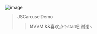 ![image](https://github.com/Josin22/JSCarouselDemo/blob/master/res/gig.gif)
>JSCarouselDemo
>> MVVM &&喜欢点个star吧,谢谢~
